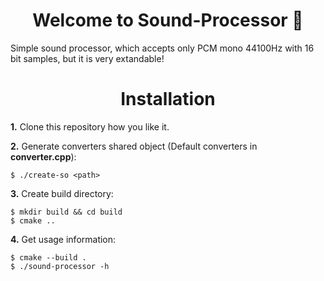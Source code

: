 <h1 align="center">Welcome to Sound-Processor 🌿</h1>

Simple sound processor, which accepts only PCM mono 44100Hz with 16 bit samples, but it is very extandable!

<h1 align="center">Installation</h1>

**1.** Clone this repository how you like it.

**2.** Generate converters shared object (Default converters in **converter.cpp**):
```
$ ./create-so <path>
```

**3.** Create build directory:
```
$ mkdir build && cd build
$ cmake ..
```

**4.** Get usage information:
```
$ cmake --build .
$ ./sound-processor -h
```

